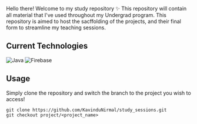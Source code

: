 Hello there! Welcome to my study repository ✨
This repository will contain all material that I've used throughout my Undergrad program. This repository is aimed to host the sacffolding of the projects, and their final form to streamline my teaching sessions.

## Current Technologies
![Java](https://img.shields.io/badge/java-%23ED8B00.svg?style=for-the-badge&logo=openjdk&logoColor=white)
![Firebase](https://img.shields.io/badge/firebase-a08021?style=for-the-badge&logo=firebase&logoColor=ffcd34)

## Usage
Simply clone the repository and switch the branch to the project you wish to access!
```shell
git clone https://github.com/KavinduNirmal/study_sessions.git
git checkout project/<project_name>
```
